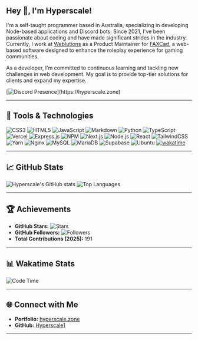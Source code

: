 ## Hey 👋, I'm Hyperscale!

I'm a self-taught programmer based in Australia, specializing in developing Node-based applications and Discord bots. Since 2021, I've been passionate about coding and have made significant strides in the industry. Currently, I work at [Weblutions](https://weblutions.com) as a Product Maintainer for [FAXCad](https://weblutions.com/store/faxcad), a web-based software designed to enhance the roleplay experience for gaming communities.

As a developer, I'm committed to continuous learning and tackling new challenges in web development. My goal is to provide top-tier solutions for clients and expand my expertise.

[![Discord Presence](https://lanyard.cnrad.dev/api/906061699562475581?=idleMessage=:Just%Chillin%With%My%Kangaroo!)](https://hyperscale.zone)

---

## 🔧 Tools & Technologies

![CSS3](https://img.shields.io/badge/css3-%231572B6.svg?style=for-the-badge&logo=css3&logoColor=white)
![HTML5](https://img.shields.io/badge/html5-%23E34F26.svg?style=for-the-badge&logo=html5&logoColor=white)
![JavaScript](https://img.shields.io/badge/javascript-%23323330.svg?style=for-the-badge&logo=javascript&logoColor=%23F7DF1E)
![Markdown](https://img.shields.io/badge/markdown-%23000000.svg?style=for-the-badge&logo=markdown&logoColor=white)
![Python](https://img.shields.io/badge/python-3670A0?style=for-the-badge&logo=python&logoColor=ffdd54)
![TypeScript](https://img.shields.io/badge/typescript-%23007ACC.svg?style=for-the-badge&logo=typescript&logoColor=white)
![Vercel](https://img.shields.io/badge/vercel-%23000000.svg?style=for-the-badge&logo=vercel&logoColor=white)
![Express.js](https://img.shields.io/badge/express.js-%23404d59.svg?style=for-the-badge&logo=express&logoColor=%2361DAFB)
![NPM](https://img.shields.io/badge/NPM-%23000000.svg?style=for-the-badge&logo=npm&logoColor=white)
![Next.js](https://img.shields.io/badge/Next-black?style=for-the-badge&logo=next.js&logoColor=white)
![Node.js](https://img.shields.io/badge/node.js-6DA55F?style=for-the-badge&logo=node.js&logoColor=white)
![React](https://img.shields.io/badge/react-%2320232a.svg?style=for-the-badge&logo=react&logoColor=%2361DAFB)
![TailwindCSS](https://img.shields.io/badge/tailwindcss-%2338B2AC.svg?style=for-the-badge&logo=tailwind-css&logoColor=white)
![Yarn](https://img.shields.io/badge/yarn-%232C8EBB.svg?style=for-the-badge&logo=yarn&logoColor=white)
![Nginx](https://img.shields.io/badge/nginx-%23009639.svg?style=for-the-badge&logo=nginx&logoColor=white)
![MySQL](https://img.shields.io/badge/mysql-%2300f.svg?style=for-the-badge&logo=mysql&logoColor=white)
![MariaDB](https://img.shields.io/badge/mariadb-%23316192.svg?style=for-the-badge&logo=mariadb&logoColor=white)
![Supabase](https://img.shields.io/badge/Supabase-3ECF8E?style=for-the-badge&logo=supabase&logoColor=white)
![Ubuntu](https://img.shields.io/badge/Ubuntu-E95420?style=for-the-badge&logo=ubuntu&logoColor=white)
[![wakatime](https://wakatime.com/badge/user/6e098b16-30e8-493e-bf77-598fafbb912d.svg?style=for-the-badge)](https://wakatime.com/@6e098b16-30e8-493e-bf77-598fafbb912d)

---

## 📈 GitHub Stats

![Hyperscale's GitHub stats](https://github-readme-stats.vercel.app/api?username=Hyperscale1&show_icons=true&theme=blue-green)
![Top Languages](https://github-readme-stats.vercel.app/api/top-langs/?username=Hyperscale1&layout=compact&theme=blue-green)

---

## 🏆 Achievements

- **GitHub Stars:** ![Stars](https://img.shields.io/github/stars/Hyperscale1?style=social)
- **GitHub Followers:** ![Followers](https://img.shields.io/github/followers/Hyperscale1?style=social)
- **Total Contributions (2025):** 191

---
## 📊 Wakatime Stats

<!--START_SECTION:waka-->

![Code Time](http://img.shields.io/badge/Code%20Time-981%20hrs%2045%20mins-blue)

<!--END_SECTION:waka-->
---

## 🌐 Connect with Me

- **Portfolio:** [hyperscale.zone](https://hyperscale.zone)
- **GitHub:** [Hyperscale1](https://github.com/Hyperscale1)

---

